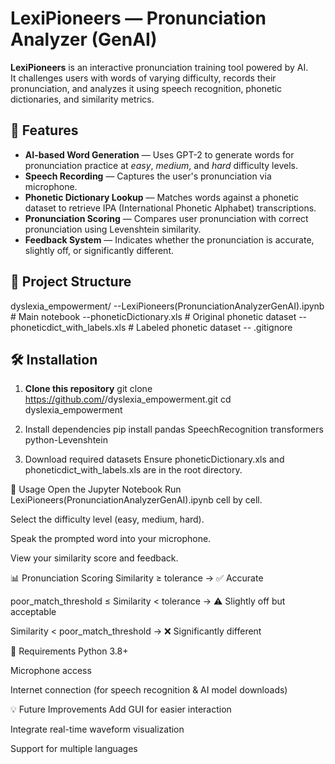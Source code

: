 # LexiPioneers — Pronunciation Analyzer (GenAI)

**LexiPioneers** is an interactive pronunciation training tool powered by AI.  
It challenges users with words of varying difficulty, records their pronunciation, and analyzes it using speech recognition, phonetic dictionaries, and similarity metrics.

## 🚀 Features
- **AI-based Word Generation** — Uses GPT-2 to generate words for pronunciation practice at *easy*, *medium*, and *hard* difficulty levels.
- **Speech Recording** — Captures the user's pronunciation via microphone.
- **Phonetic Dictionary Lookup** — Matches words against a phonetic dataset to retrieve IPA (International Phonetic Alphabet) transcriptions.
- **Pronunciation Scoring** — Compares user pronunciation with correct pronunciation using Levenshtein similarity.
- **Feedback System** — Indicates whether the pronunciation is accurate, slightly off, or significantly different.

## 📂 Project Structure
dyslexia_empowerment/
--LexiPioneers(PronunciationAnalyzerGenAI).ipynb # Main notebook
--phoneticDictionary.xls # Original phonetic dataset
-- phoneticdict_with_labels.xls # Labeled phonetic dataset
-- .gitignore



## 🛠 Installation
1. **Clone this repository** 
git clone https://github.com/<your-username>/dyslexia_empowerment.git
cd dyslexia_empowerment

2. Install dependencies
pip install pandas SpeechRecognition transformers python-Levenshtein

3. Download required datasets
Ensure phoneticDictionary.xls and phoneticdict_with_labels.xls are in the root directory.

🎯 Usage
Open the Jupyter Notebook
Run LexiPioneers(PronunciationAnalyzerGenAI).ipynb cell by cell.

Select the difficulty level (easy, medium, hard).

Speak the prompted word into your microphone.

View your similarity score and feedback.

📊 Pronunciation Scoring
Similarity ≥ tolerance → ✅ Accurate

poor_match_threshold ≤ Similarity < tolerance → ⚠ Slightly off but acceptable

Similarity < poor_match_threshold → ❌ Significantly different

📌 Requirements
Python 3.8+

Microphone access

Internet connection (for speech recognition & AI model downloads)

💡 Future Improvements
Add GUI for easier interaction

Integrate real-time waveform visualization

Support for multiple languages
